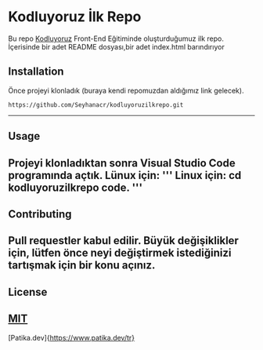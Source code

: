 # Kodluyoruz İlk Repo
Bu repo [Kodluyoruz](https://kodluyoruz.org/) Front-End Eğitiminde oluşturduğumuz ilk repo. İçerisinde bir adet README dosyası,bir adet index.html barındırıyor

## Installation
Önce projeyi klonladık (buraya kendi repomuzdan aldığımız link gelecek).
```
https://github.com/Seyhanacr/kodluyoruzilkrepo.git
```
---

## Usage
Projeyi klonladıktan sonra Visual Studio Code programında açtık.
Lünux için:
'''
Linux için:
cd kodluyoruzilkrepo
code.
'''
---
## Contributing
Pull requestler kabul edilir. Büyük değişiklikler için, lütfen önce neyi değiştirmek istediğinizi tartışmak için bir konu açınız.
---

## License
[MIT](https://github.com/Seyhanacr/kodluyoruzilkrepo/blob/main/LICENSE)
---
[Patika.dev]{https://www.patika.dev/tr}



